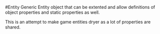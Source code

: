 #Entity
Generic Entity object that can be extented and allow definitions of object properties and static properties as well.

This is an attempt to make game entities dryer as a lot of properties are shared.

